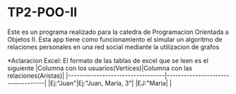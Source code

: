 # TP2-POO-II

Este es un programa realizado para la catedra de Programacion Orientada a Objetos II.
Esta app tiene como funcionamiento el simular un algoritmo de relaciones personales en una red social mediante la utilizacion de grafos

*Aclaracion Excel:
El formato de las tablas de excel que se leen es el siguiente
|Columna con los usuarios(Vertices)|Columna con las relaciones(Aristas)|
|----------------------------------|-----------------------------------|
|Ej:"Juan"|Ej:"Juan, Maria, 3"|
|EJ:"Maria|  |
